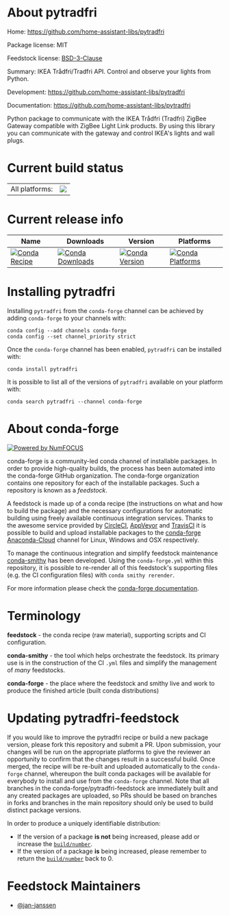About pytradfri
===============

Home: https://github.com/home-assistant-libs/pytradfri

Package license: MIT

Feedstock license: [BSD-3-Clause](https://github.com/conda-forge/pytradfri-feedstock/blob/main/LICENSE.txt)

Summary: IKEA Trådfri/Tradfri API. Control and observe your lights from Python.

Development: https://github.com/home-assistant-libs/pytradfri

Documentation: https://github.com/home-assistant-libs/pytradfri

Python package to communicate with the IKEA Trådfri (Tradfri)
ZigBee Gateway compatible with ZigBee Light Link products. By
using this library you can communicate with the gateway and
control IKEA's lights and wall plugs.


Current build status
====================


<table><tr><td>All platforms:</td>
    <td>
      <a href="https://dev.azure.com/conda-forge/feedstock-builds/_build/latest?definitionId=11810&branchName=main">
        <img src="https://dev.azure.com/conda-forge/feedstock-builds/_apis/build/status/pytradfri-feedstock?branchName=main">
      </a>
    </td>
  </tr>
</table>

Current release info
====================

| Name | Downloads | Version | Platforms |
| --- | --- | --- | --- |
| [![Conda Recipe](https://img.shields.io/badge/recipe-pytradfri-green.svg)](https://anaconda.org/conda-forge/pytradfri) | [![Conda Downloads](https://img.shields.io/conda/dn/conda-forge/pytradfri.svg)](https://anaconda.org/conda-forge/pytradfri) | [![Conda Version](https://img.shields.io/conda/vn/conda-forge/pytradfri.svg)](https://anaconda.org/conda-forge/pytradfri) | [![Conda Platforms](https://img.shields.io/conda/pn/conda-forge/pytradfri.svg)](https://anaconda.org/conda-forge/pytradfri) |

Installing pytradfri
====================

Installing `pytradfri` from the `conda-forge` channel can be achieved by adding `conda-forge` to your channels with:

```
conda config --add channels conda-forge
conda config --set channel_priority strict
```

Once the `conda-forge` channel has been enabled, `pytradfri` can be installed with:

```
conda install pytradfri
```

It is possible to list all of the versions of `pytradfri` available on your platform with:

```
conda search pytradfri --channel conda-forge
```


About conda-forge
=================

[![Powered by
NumFOCUS](https://img.shields.io/badge/powered%20by-NumFOCUS-orange.svg?style=flat&colorA=E1523D&colorB=007D8A)](https://numfocus.org)

conda-forge is a community-led conda channel of installable packages.
In order to provide high-quality builds, the process has been automated into the
conda-forge GitHub organization. The conda-forge organization contains one repository
for each of the installable packages. Such a repository is known as a *feedstock*.

A feedstock is made up of a conda recipe (the instructions on what and how to build
the package) and the necessary configurations for automatic building using freely
available continuous integration services. Thanks to the awesome service provided by
[CircleCI](https://circleci.com/), [AppVeyor](https://www.appveyor.com/)
and [TravisCI](https://travis-ci.com/) it is possible to build and upload installable
packages to the [conda-forge](https://anaconda.org/conda-forge)
[Anaconda-Cloud](https://anaconda.org/) channel for Linux, Windows and OSX respectively.

To manage the continuous integration and simplify feedstock maintenance
[conda-smithy](https://github.com/conda-forge/conda-smithy) has been developed.
Using the ``conda-forge.yml`` within this repository, it is possible to re-render all of
this feedstock's supporting files (e.g. the CI configuration files) with ``conda smithy rerender``.

For more information please check the [conda-forge documentation](https://conda-forge.org/docs/).

Terminology
===========

**feedstock** - the conda recipe (raw material), supporting scripts and CI configuration.

**conda-smithy** - the tool which helps orchestrate the feedstock.
                   Its primary use is in the construction of the CI ``.yml`` files
                   and simplify the management of *many* feedstocks.

**conda-forge** - the place where the feedstock and smithy live and work to
                  produce the finished article (built conda distributions)


Updating pytradfri-feedstock
============================

If you would like to improve the pytradfri recipe or build a new
package version, please fork this repository and submit a PR. Upon submission,
your changes will be run on the appropriate platforms to give the reviewer an
opportunity to confirm that the changes result in a successful build. Once
merged, the recipe will be re-built and uploaded automatically to the
`conda-forge` channel, whereupon the built conda packages will be available for
everybody to install and use from the `conda-forge` channel.
Note that all branches in the conda-forge/pytradfri-feedstock are
immediately built and any created packages are uploaded, so PRs should be based
on branches in forks and branches in the main repository should only be used to
build distinct package versions.

In order to produce a uniquely identifiable distribution:
 * If the version of a package **is not** being increased, please add or increase
   the [``build/number``](https://docs.conda.io/projects/conda-build/en/latest/resources/define-metadata.html#build-number-and-string).
 * If the version of a package **is** being increased, please remember to return
   the [``build/number``](https://docs.conda.io/projects/conda-build/en/latest/resources/define-metadata.html#build-number-and-string)
   back to 0.

Feedstock Maintainers
=====================

* [@jan-janssen](https://github.com/jan-janssen/)

